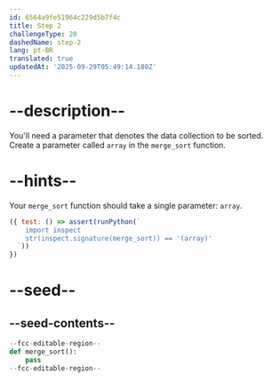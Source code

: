 ```yaml
---
id: 6564a9fe51964c229d5b7f4c
title: Step 2
challengeType: 20
dashedName: step-2
lang: pt-BR
translated: true
updatedAt: '2025-09-29T05:49:14.180Z'
---
```


# --description--

You'll need a parameter that denotes the data collection to be sorted. Create a parameter called `array` in the `merge_sort` function.

# --hints--

Your `merge_sort` function should take a single parameter: `array`.

```js
({ test: () => assert(runPython(`
    import inspect
    str(inspect.signature(merge_sort)) == '(array)'    
  `))
})
```

# --seed--

## --seed-contents--

```py
--fcc-editable-region--
def merge_sort():
    pass
--fcc-editable-region--
```
